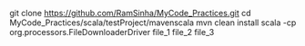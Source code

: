 git clone https://github.com/RamSinha/MyCode_Practices.git
cd MyCode_Practices/scala/testProject/mavenscala
mvn clean install
scala -cp <path-to-jar-with-dependecy> org.processors.FileDownloaderDriver <localDirectoryPath> file_1 file_2 file_3 
